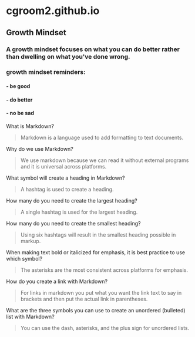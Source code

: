 # cgroom2.github.io
## Growth Mindset
### A growth mindset focuses on what you can do better rather than dwelling on what you've done wrong.
### growth mindset reminders:
#### - be good
#### - do better
#### - no be sad

What is Markdown?
> Markdown is a language used to add formatting to text documents.

Why do we use Markdown?
> We use markdown because we can read it without external programs and it is universal across platforms.

What symbol will create a heading in Markdown?
> A hashtag is used to create a heading.

How many do you need to create the largest heading?
> A single hashtag is used for the largest heading.

How many do you need to create the smallest heading?
> Using six hashtags will result in the smallest heading possible in markup.

When making text bold or italicized for emphasis, it is best practice to use which symbol?
> The asterisks are the most consistent across platforms for emphasis.

How do you create a link with Markdown?
> For links in markdown you put what you want the link text to say in brackets and then put the actual link in parentheses. 

What are the three symbols you can use to create an unordered (bulleted) list with Markdown?
> You can use the dash, asterisks, and the plus sign for unordered lists.
